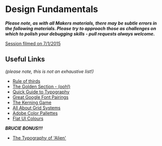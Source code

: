 # Design Fundamentals

***Please note, as with all Makers materials, there may be subtle errors in the following materials.  Please try to approach those as challenges on which to polish your debugging skills - pull requests always welcome.***

[Session filmed on 7/1/2015](http://youtu.be/0rbnP8a-XqM)

## Useful Links
_(please note, this is not an exhaustive list!)_
* [Rule of thirds](http://digital-photography-school.com/rule-of-thirds/)
* [The Golden Section - (ooh!)](http://www.creativebloq.com/design/designers-guide-golden-ratio-12121546)
* [Quick Guide to Typography](http://www.hongkiat.com/blog/quick-guide-to-typography-learn-and-be-inspired/)
* [Great Google Font Pairings](http://hellohappy.org/beautiful-web-type/)
* [The Kerning Game](http://type.method.ac/)
* [All About Grid Systems](http://webdesign.tutsplus.com/articles/all-about-grid-systems--webdesign-14471)
* [Adobe Color Pallettes](https://color.adobe.com/explore/most-popular/?time=all)
* [Flat UI Colours](http://flatuicolors.com/)


***BRUCIE BONUS!!!***
* [The Typography of 'Alien'](http://typesetinthefuture.com/alien/)



